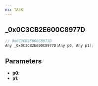 ```yaml
---
ns: TASK
---
```

## _0x0C3CB2E600C8977D

```c
// 0x0C3CB2E600C8977D
Any _0x0C3CB2E600C8977D(Any p0, Any p1);
```

## Parameters
* **p0**:
* **p1**:
